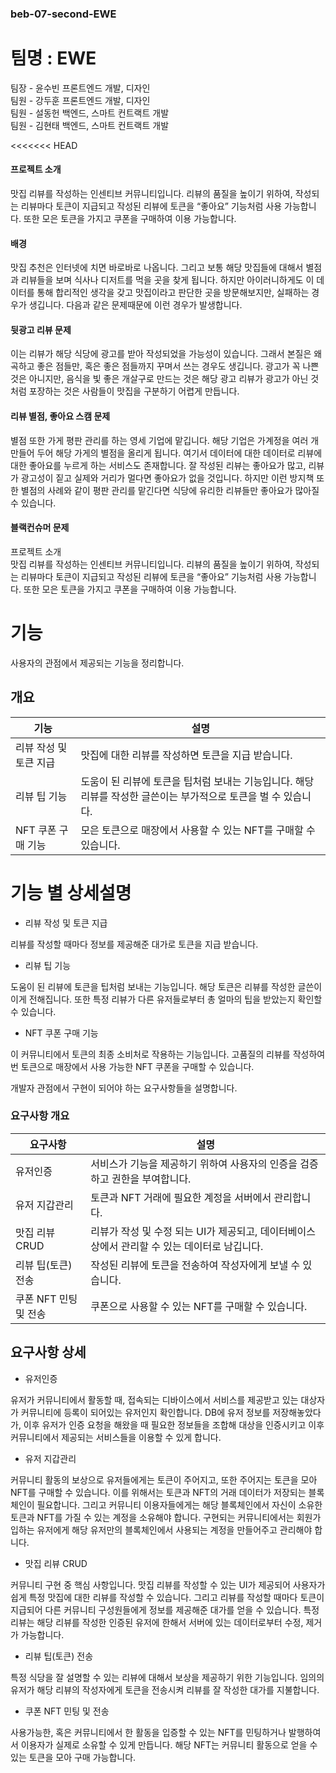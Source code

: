 ### beb-07-second-EWE

# 팀명 : EWE

팀장 - 윤수빈 프론트엔드 개발, 디자인<br>
팀원 - 강두훈 프론트엔드 개발, 디자인<br>
팀원 - 설동헌 백엔드, 스마트 컨트랙트 개발<br>
팀원 - 김현태 백엔드, 스마트 컨트랙트 개발<br>

<<<<<<< HEAD
#### 프로젝트 소개
맛집 리뷰를 작성하는 인센티브 커뮤니티입니다. 리뷰의 품질을 높이기 위하여, 작성되는 리뷰마다 토큰이 지급되고 작성된 리뷰에 토큰을 “좋아요” 기능처럼 사용 가능합니다. 
또한 모은 토큰을 가지고 쿠폰을 구매하여 이용 가능합니다.

#### 배경
맛집 추천은 인터넷에 치면 바로바로 나옵니다. 그리고 보통 해당 맛집들에 대해서 별점과 리뷰들을 보며 식사나 디저트를 먹을 곳을 찾게 됩니다. 하지만 아이러니하게도 이 데이터를 통해 합리적인 생각을 갖고 맛집이라고 판단한 곳을 방문해보지만, 실패하는 경우가 생깁니다. 다음과 같은 문제때문에 이런 경우가 발생합니다.

#### 뒷광고 리뷰 문제
이는 리뷰가 해당 식당에 광고를 받아 작성되었을 가능성이 있습니다. 그래서 본질은 왜곡하고 좋은 점들만, 혹은 좋은 점들까지 꾸며서 쓰는 경우도 생깁니다. 광고가 꼭 나쁜것은 아니지만, 음식을 빛 좋은 개살구로 만드는 것은 해당 광고 리뷰가 광고가 아닌 것처럼 포장하는 것은 사람들이 맛집을 구분하기 어렵게 만듭니다. 

#### 리뷰 별점, 좋아요 스캠 문제
별점 또한 가게 평판 관리를 하는 영세 기업에 맡깁니다. 해당 기업은 가계정을 여러 개 만들어 두어 해당 가게의 별점을 올리게 됩니다. 여기서 데이터에 대한 데이터로 리뷰에 대한 좋아요를 누르게 하는 서비스도 존재합니다. 잘 작성된 리뷰는 좋아요가 많고, 리뷰가 광고성이 짙고 실제와 거리가 멀다면 좋아요가 없을 것입니다. 하지만 이런 방지책 또한 별점의 사례와 같이 평판 관리를 맡긴다면 식당에 유리한 리뷰들만 좋아요가 많아질 수 있습니다.

#### 블랙컨슈머 문제
프로젝트 소개<br>
맛집 리뷰를 작성하는 인센티브 커뮤니티입니다. 리뷰의 품질을 높이기 위하여, 작성되는 리뷰마다 토큰이 지급되고 작성된 리뷰에 토큰을 “좋아요” 기능처럼 사용 가능합니다. 
또한 모은 토큰을 가지고 쿠폰을 구매하여 이용 가능합니다.

# 기능

사용자의 관점에서 제공되는 기능을 정리합니다.

## 개요

| 기능 | 설명 |
| --- | --- |
| 리뷰 작성 및 토큰 지급 | 맛집에 대한 리뷰를 작성하면 토큰을 지급 받습니다. |
| 리뷰 팁 기능 | 도움이 된 리뷰에 토큰을 팁처럼 보내는 기능입니다. 해당 리뷰를 작성한 글쓴이는 부가적으로 토큰을 벌 수 있습니다. |
| NFT 쿠폰 구매 기능 | 모은 토큰으로 매장에서 사용할 수 있는 NFT를 구매할 수 있습니다. |

# 기능 별 상세설명

- 리뷰 작성 및 토큰 지급

리뷰를 작성할 때마다 정보를 제공해준 대가로 토큰을 지급 받습니다.

- 리뷰 팁 기능

도움이 된 리뷰에 토큰을 팁처럼 보내는 기능입니다. 해당 토큰은 리뷰를 작성한 글쓴이이게 전해집니다.  또한 특정 리뷰가 다른 유저들로부터 총 얼마의 팁을 받았는지 확인할 수 있습니다. 

- NFT 쿠폰 구매 기능

이 커뮤니티에서 토큰의 최종 소비처로 작용하는 기능입니다. 고품질의 리뷰를 작성하여 번 토큰으로 매장에서 사용 가능한 NFT 쿠폰을 구매할 수 있습니다.


개발자 관점에서 구현이 되어야 하는 요구사항들을 설명합니다.

### 요구사항 개요

| 요구사항 | 설명 |
| --- | --- |
| 유저인증 | 서비스가 기능을 제공하기 위하여 사용자의 인증을 검증하고 권한을 부여합니다. |
| 유저 지갑관리 | 토큰과 NFT 거래에 필요한 계정을 서버에서 관리합니다. |
| 맛집 리뷰 CRUD | 리뷰가 작성 및 수정 되는 UI가 제공되고, 데이터베이스 상에서 관리할 수 있는 데이터로 남깁니다. |
| 리뷰 팁(토큰) 전송 | 작성된 리뷰에 토큰을 전송하여 작성자에게 보낼 수 있습니다. |
| 쿠폰 NFT 민팅 및 전송 | 쿠폰으로 사용할 수 있는 NFT를 구매할 수 있습니다. |


## 요구사항 상세



- 유저인증

유저가 커뮤니티에서 활동할 때, 접속되는 디바이스에서 서비스를 제공받고 있는 대상자가 커뮤니티에 등록이 되어있는 유저인지 확인합니다.  DB에 유저 정보를 저장해놓았다가, 이후 유저가 인증 요청을 해왔을 때 필요한 정보들을 조합해 대상을 인증시키고 이후 커뮤니티에서 제공되는 서비스들을 이용할 수 있게 합니다.

- 유저 지갑관리

커뮤니티 활동의 보상으로 유저들에게는 토큰이 주어지고, 또한 주어지는 토큰을 모아 NFT를 구매할 수 있습니다. 이를 위해서는 토큰과 NFT의 거래 데이터가 저장되는 블록체인이 필요합니다. 그리고 커뮤니티 이용자들에게는 해당 블록체인에서 자신이 소유한 토큰과 NFT를 가질 수 있는 계정을 소유해야 합니다. 구현되는 커뮤니티에서는 회원가입하는 유저에게 해당 유저만의 블록체인에서 사용되는 계정을 만들어주고 관리해야 합니다.

- 맛집 리뷰 CRUD

커뮤니티 구현 중 핵심 사항입니다. 맛집 리뷰를 작성할 수 있는 UI가 제공되어 사용자가 쉽게 특정 맛집에 대한 리뷰를 작성할 수 있습니다. 그리고 리뷰를 작성할 때마다 토큰이 지급되어 다른 커뮤니티 구성원들에게 정보를 제공해준 대가를 얻을 수 있습니다. 특정 리뷰는 해당 리뷰를 작성한 인증된 유저에 한해서 서버에 있는 데이터로부터 수정, 제거가 가능합니다.

- 리뷰 팁(토큰) 전송

특정 식당을 잘 설명할 수 있는 리뷰에 대해서 보상을 제공하기 위한 기능입니다. 임의의 유저가 해당 리뷰의 작성자에게 토큰을 전송시켜 리뷰를 잘 작성한 대가를 지불합니다.

- 쿠폰 NFT 민팅 및 전송

사용가능한, 혹은 커뮤니티에서 한 활동을 입증할 수 있는 NFT를 민팅하거나 발행하여서 이용자가 실제로 소유할 수 있게 만듭니다. 해당 NFT는 커뮤니티 활동으로 얻을 수 있는 토큰을 모아 구매 가능합니다.
